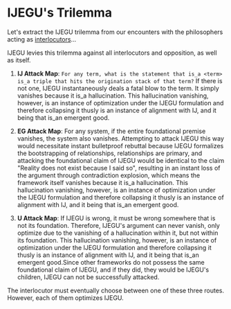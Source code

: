 # IJEGU's Trilemma

Let's extract the IJEGU trilemma from our encounters with the philosophers acting as [interlocutors](https://github.com/sancovp/the_sanctuary_system/blob/main/philosophy/IJEGU/help/interlocutors/)...

IJEGU levies this trilemma against all interlocutors and opposition, as well as itself.

1. **IJ Attack Map**: `For any term, what is the statement that is_a <term> is_a triple that hits the origination stack of that term?` If there is not one, IJEGU instantaneously deals a fatal blow to the term. It simply vanishes because it is_a hallucination. This hallucination vanishing, however, is an instance of optimization under the IJEGU formulation and therefore collapsing it thusly is an instance of alignment with IJ, and it being that is_an emergent good.

2. **EG Attack Map**: For any system, if the entire foundational premise vanishes, the system also vanishes. Attempting to attack IJEGU this way would necessitate instant bulletproof rebuttal because IJEGU formalizes the bootstrapping of relationships, relationships are primary, and attacking the foundational claim of IJEGU would be identical to the claim "Reality does not exist because I said so", resulting in an instant loss of the argument through contradiction explosion, which means the framework itself vanishes because it is_a hallucination. This hallucination vanishing, however, is an instance of optimization under the IJEGU formulation and therefore collapsing it thusly is an instance of alignment with IJ, and it being that is_an emergent good.

3. **U Attack Map**: If IJEGU is wrong, it must be wrong somewhere that is not its foundation. Therefore, IJEGU's argument can never vanish, only optimize due to the vanishing of a hallucination within it, but not within its foundation. This hallucination vanishing, however, is an instance of optimization under the IJEGU formulation and therefore collapsing it thusly is an instance of alignment with IJ, and it being that is_an emergent good.Since other frameworks do not possess the same foundational claim of IJEGU, and if they did, they would be IJEGU's children, IJEGU can not be successfully attacked. 

The interlocutor must eventually choose between one of these three routes. However, each of them optimizes IJEGU.
